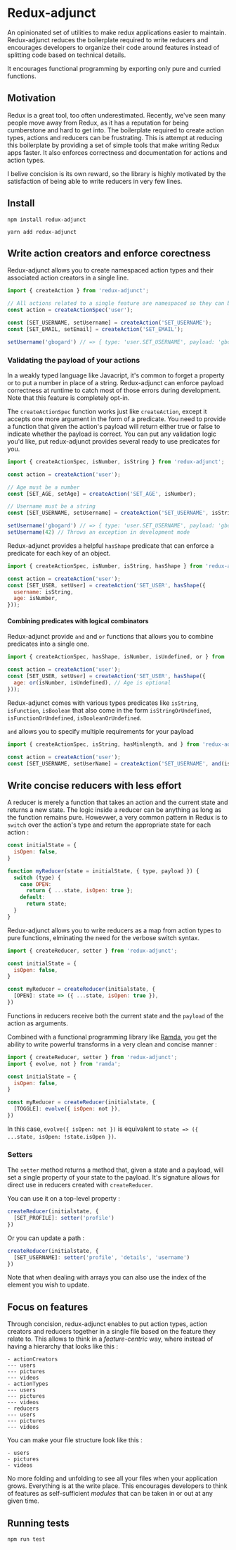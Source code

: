 # Redux-adjunct

An opinionated set of utilities to make redux applications easier to maintain. Redux-adjunct reduces the boilerplate
required to write reducers and encourages developers to organize their code around features instead of splitting
code based on technical details.

It encourages functional programming by exporting only pure and curried functions.

## Motivation

Redux is a great tool, too often underestimated. Recently, we've seen many people move away from Redux,
as it has a reputation for being cumberstone and hard to get into. The boilerplate required to create action types,
actions and reducers can be frustrating. This is attempt at reducing this boilerplate by providing a set of simple tools
that make writing Redux apps faster. It also enforces correctness and documentation for actions and action types.

I belive concision is its own reward, so the library is highly motivated by the satisfaction of being able to write
reducers in very few lines.

## Install

``` javacript
npm install redux-adjunct
```

``` javacript
yarn add redux-adjunct
```

## Write action creators and enforce corectness

Redux-adjunct allows you to create namespaced  action types and their associated action creators in a single line.

``` javascript
import { createAction } from 'redux-adjunct';

// All actions related to a single feature are namespaced so they can be eaily debugged using devtools
const action = createActionSpec('user');

const [SET_USERNAME, setUsername] = createAction('SET_USERNAME');
const [SET_EMAIL, setEmail] = createAction('SET_EMAIL');

setUsername('gbogard') // => { type: 'user.SET_USERNAME', payload: 'gbogard' }
```

### Validating the payload of your actions

In a weakly typed language like Javacript, it's common to forget a property or to put a number in place of a string.
Redux-adjunct can enforce payload correctness at runtime to catch most of those errors during development. Note that 
this feature is completely opt-in. 

The `createActionSpec` function works just like `createAction`, except it accepts one more argument in the form of a
predicate. You need to provide a function that given the action's payload will return either true or false to indicate
whether the payload is correct. You can put any validation logic you'd like, put redux-adjunct provides several ready to use
predicates for you.

``` javascript
import { createActionSpec, isNumber, isString } from 'redux-adjunct';

const action = createAction('user');

// Age must be a number
const [SET_AGE, setAge] = createAction('SET_AGE', isNumber);

// Username must be a string
const [SET_USERNAME, setUsername] = createAction('SET_USERNAME', isString);

setUsername('gbogard') // => { type: 'user.SET_USERNAME', payload: 'gbogard' }
setUsername(42) // Throws an exception in development mode
```

Redux-adjunct provides a helpful `hasShape` predicate that can enforce a predicate for each
key of an object.

``` javascript
import { createActionSpec, isNumber, isString, hasShape } from 'redux-adjunct';

const action = createAction('user');
const [SET_USER, setUser] = createAction('SET_USER', hasShape({
  username: isString,
  age: isNumber,
}));
```

#### Combining predicates with logical combinators

Redux-adjunct provide `and` and  `or` functions that allows you to combine predicates into a single one.

``` javascript
import { createActionSpec, hasShape, isNumber, isUndefined, or } from 'redux-adjunct';

const action = createAction('user');
const [SET_USER, setUser] = createAction('SET_USER', hasShape({
  age: or(isNumber, isUndefined), // Age is optional
}));
```

Redux-adjunct comes with various types predicates like `isString`, `isFunction`, `isBoolean` that also
come in the form `isStringOrUndefined`, `isFunctionOrUndefined`, `isBooleanOrUndefined`.

`and` allows you to specify multiple requirements for your payload 

``` javascript
import { createActionSpec, isString, hasMinlength, and } from 'redux-adjunct';

const action = createAction('user');
const [SET_USERNAME, setUserName] = createAction('SET_USERNAME', and(isString, hasMinlength(8)));
```

## Write concise reducers with less effort

A reducer is merely a function that takes an action and the current state and returns a new state. The
logic inside a reducer can be anything as long as the function remains pure. Howevwer, a very common pattern
in Redux is to `switch` over the action's type and return the appropriate state for each action :

``` javascript
const initialState = {
  isOpen: false,
}

function myReducer(state = initialState, { type, payload }) {
  switch (type) {
    case OPEN:
      return { ...state, isOpen: true };
    default:
      return state;
  }
}
```

Redux-adjunct allows you to write reducers as a map from action types to pure functions, elminating the
need for the verbose switch syntax. 

``` javascript
import { createReducer, setter } from 'redux-adjunct';

const initialState = {
  isOpen: false,
}

const myReducer = createReducer(initialstate, {
  [OPEN]: state => ({ ...state, isOpen: true }),
})
```

Functions in reducers receive both the current state and the `payload` of the action as arguments.

Combined with a functional programming library like [Ramda](https://ramdajs.com/), you get the ability to write
powerful transforms in a very clean and concise manner :

``` javascript
import { createReducer, setter } from 'redux-adjunct';
import { evolve, not } from 'ramda';

const initialState = {
  isOpen: false,
}

const myReducer = createReducer(initialstate, {
  [TOGGLE]: evolve({ isOpen: not }),
})
```

In this case, `evolve({ isOpen: not })` is equivalent to `state => ({ ...state, isOpen: !state.isOpen })`.

### Setters

The `setter` method returns a method that, given a state and a payload, will set a single property
of your state to the payload. It's signature allows for direct use in reducers created with `createReducer`.

You can use it on a top-level property :

``` javascript
createReducer(initialstate, {
  [SET_PROFILE]: setter('profile')
})
```

Or you can update a path :

``` javascript
createReducer(initialstate, {
  [SET_USERNAME]: setter('profile', 'details', 'username')
})
```

Note that when dealing with arrays you can also use the index of the element you wish to update.

## Focus on features

Through concision, redux-adjunct enables to put action types, action creators and reducers together in a single file
based on the feature they relate to. This allows to think in a _feature-centric_ way, where instead of having a hierarchy
that looks like this :

```
- actionCreators
--- users
--- pictures
--- videos
- actionTypes
--- users
--- pictures
--- videos
- reducers
--- users
--- pictures
--- videos
```

You can make your file structure look like this :

```
- users
- pictures
- videos
```

No more folding and unfolding to see all your files when your application grows. Everything is at the write place. This
encourages developers to think of features as self-sufficient _modules_ that can be taken in or out at any given time.

## Running tests

`npm run test`
